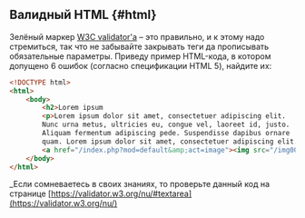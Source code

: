 ## Валидный HTML {#html}

Зелёный маркер [W3C validator'а](http://validator.w3.org/) – это правильно, и к этому надо стремиться, 
так что не забывайте закрывать теги да прописывать обязательные параметры. Приведу пример HTML-кода, 
в котором допущено 6 ошибок (согласно спецификации HTML 5), найдите их:


```html
<!DOCTYPE html>
<html>
    <body>
        <h2>Lorem ipsum
        <p>Lorem ipsum dolor sit amet, consectetuer adipiscing elit.
        Nunc urna metus, ultricies eu, congue vel, laoreet id, justo.
        Aliquam fermentum adipiscing pede. Suspendisse dapibus ornare
        quam. Lorem ipsum dolor sit amet, consectetuer adipiscing elit.<p>
        <a href="/index.php?mod=default&amp;act=image"><img src="/img001.jpg"></a>
    </body>
</html>
```

_Если сомневаетесь в своих знаниях, то проверьте данный код на странице [https://validator.w3.org/nu/#textarea](https://validator.w3.org/nu/)